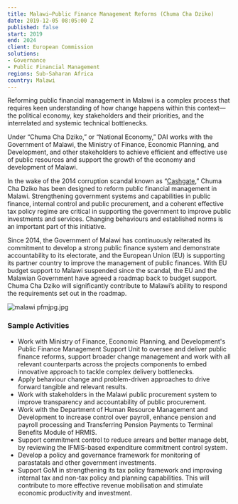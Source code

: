```yaml
---
title: Malawi—Public Finance Management Reforms (Chuma Cha Dziko)
date: 2019-12-05 08:05:00 Z
published: false
start: 2019
end: 2024
client: European Commission
solutions:
- Governance
- Public Financial Management
regions: Sub-Saharan Africa
country: Malawi
---
```


Reforming public financial management in Malawi is a complex process that requires keen understanding of how change happens within this context—the political economy, key stakeholders and their priorities, and the interrelated and systemic technical bottlenecks. 

Under “Chuma Cha Dziko,” or “National Economy,” DAI works with the Government of Malawi, the Ministry of Finance, Economic Planning, and Development, and other stakeholders to achieve efficient and effective use of public resources and support the growth of the economy and development of Malawi.

In the wake of the 2014 corruption scandal known as “[Cashgate](https://www.economist.com/baobab/2014/02/27/the-32m-heist),” Chuma Cha Dziko has been designed to reform public financial management in Malawi. Strengthening government systems and capabilities in public finance, internal control and public procurement, and a coherent effective tax policy regime are critical in supporting the government to improve public investments and services. Changing behaviours and established norms is an important part of this initiative.

Since 2014, the Government of Malawi has continuously reiterated its commitment to develop a strong public finance system and demonstrate accountability to its electorate, and the European Union (EU) is supporting its partner country to improve the management of public finances. With EU budget support to Malawi suspended since the scandal, the EU and the Malawian Government have agreed a roadmap back to budget support. Chuma Cha Dziko will significantly contribute to Malawi’s ability to respond the requirements set out in the roadmap.

![malawi pfmjpg.jpg](/uploads/malawi%20pfmjpg.jpg)

### Sample Activities

* Work with Ministry of Finance, Economic Planning, and Development's Public Finance Management Support Unit to oversee and deliver public finance reforms, support broader change management and work with all relevant counterparts across the projects components to embed innovative approach to tackle complex delivery bottlenecks.
* Apply behaviour change and problem-driven approaches to drive forward tangible and relevant results.
* Work with stakeholders in the Malawi public procurement system to improve transparency and accountability of public procurement.
* Work with the Department of Human Resource Management and Development to increase control over payroll, enhance pension and payroll processing and Transferring Pension Payments to Terminal Benefits Module of HRMIS.
* Support commitment control to reduce arrears and better manage debt, by reviewing the IFMIS-based expenditure commitment control system.
* Develop a policy and governance framework for monitoring of parastatals and other government investments.
* Support GoM in strengthening its tax policy framework and improving internal tax and non-tax policy and planning capabilities. This will contribute to more effective revenue mobilisation and stimulate economic productivity and investment.